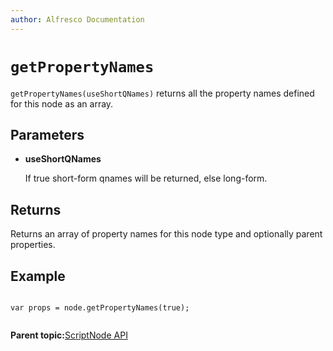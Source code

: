 ```yaml
---
author: Alfresco Documentation
---
```


# `getPropertyNames`

`getPropertyNames(useShortQNames)` returns all the property names defined for this node as an array.

## Parameters

-   **useShortQNames**

    If true short-form qnames will be returned, else long-form.


## Returns

Returns an array of property names for this node type and optionally parent properties.

## Example

```

var props = node.getPropertyNames(true);
      
```

**Parent topic:**[ScriptNode API](../references/API-JS-ScriptNode.md)

